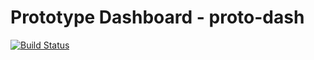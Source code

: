 # Prototype Dashboard - proto-dash
[![Build Status](https://travis-ci.org/mikaturunen/promised-temp.svg)](https://travis-ci.org/mikaturunen/promised-temp)

